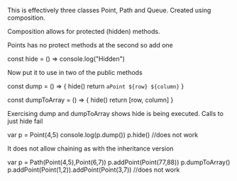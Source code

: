 This is effectively three classes Point, Path and Queue.
Created using composition.

Composition allows for protected (hidden) methods.

Points has no protect methods at the second
so add one 

  const hide = () => console.log("Hidden")
  
Now put it to use in two of the public methods

   const dump = () => {
       hide()
       return `aPoint ${row} ${column}`
   }
    
   const dumpToArray = () => {
    hide()
    return [row, column]
   }
   
Exercising dump and dumpToArray shows
hide is being executed. Calls to just
hide fail 

var p = Point(4,5)
console.log(p.dump())
p.hide() //does not work


It does not allow chaining as with the inheritance
version
 
var p = Path(Point(4,5),Point(6,7))
p.addPoint(Point(77,88))
p.dumpToArray()
p.addPoint(Point(1,2)).addPoint(Point(3,7)) //does not work

